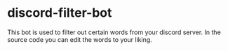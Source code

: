 # discord-filter-bot
This bot is used to filter out certain words from your discord server. In the source code you can edit the words to your liking.
